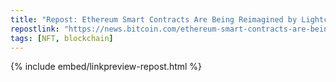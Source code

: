 ```yaml
---
title: "Repost: Ethereum Smart Contracts Are Being Reimagined by Lightchain AI Ecosystem – Press release Bitcoin News"
repostlink: "https://news.bitcoin.com/ethereum-smart-contracts-are-being-reimagined-by-lightchain-ai-ecosystem/"
tags: [NFT, blockchain]
---
```


{% include embed/linkpreview-repost.html %}
